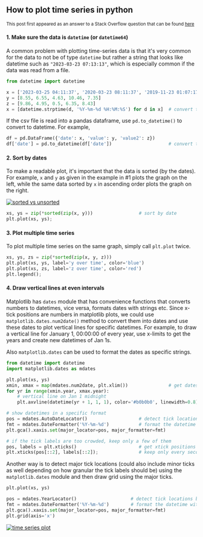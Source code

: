 ## How to plot time series in python

<sup> This post first appeared as an answer to a Stack Overflow question that can be found [here](https://stackoverflow.com/q/19079143/19123103) </sup>

#### 1. Make sure the data is `datetime` (or `datetime64`)

A common problem with plotting time-series data is that it's very common for the data to not be of type `datetime` but rather a string that looks like datetime such as `"2023-03-23 07:13:13"`, which is especially common if the data was read from a file. 

```python
from datetime import datetime

x = ['2023-03-25 04:11:37', '2020-03-23 08:11:37', '2019-11-23 01:07:17', '2024-03-25 23:17:37', '2021-03-22 16:27:37']
y = [8.55, 6.55, 4.63, 10.46, 7.35]
z = [9.86, 4.95, 0.5, 6.35, 8.43]
x = [datetime.strptime(d, '%Y-%m-%d %H:%M:%S') for d in x]  # convert to datetime
```

If the csv file is read into a pandas dataframe, use `pd.to_datetime()` to convert to datetime. For example,
```python
df = pd.DataFrame({'date': x, 'value': y, 'value2': z})
df['date'] = pd.to_datetime(df['date'])                     # convert to datetime
```

#### 2. Sort by dates

To make a readable plot, it's important that the data is sorted (by the dates). For example, `x` and `y` as given in the example in #1 plots the graph on the left, while the same data sorted by `x` in ascending order plots the graph on the right.

[![sorted vs unsorted][1]][1]

```python
xs, ys = zip(*sorted(zip(x, y)))                 # sort by date
plt.plot(xs, ys);
```

#### 3. Plot multiple time series

To plot multiple time series on the same graph, simply call `plt.plot` twice.
```python
xs, ys, zs = zip(*sorted(zip(x, y, z)))
plt.plot(xs, ys, label='y over time', color='blue')
plt.plot(xs, zs, label='z over time', color='red')
plt.legend();
```

#### 4. Draw vertical lines at even intervals

Matplotlib has `dates` module that has convenience functions that converts numbers to datetimes, vice versa, formats dates with strings etc. Since x-tick positions are numbers in matplotlib plots, we could use `matplotlib.dates.num2date()` method to convert them into dates and use these dates to plot vertical lines for specific datetimes. For example, to draw a vertical line for January 1, 00:00:00 of every year, use x-limits to get the years and create new datetimes of Jan 1s.

Also `matplotlib.dates` can be used to format the dates as specific strings.

```python
from datetime import datetime
import matplotlib.dates as mdates

plt.plot(xs, ys)
xmin, xmax = map(mdates.num2date, plt.xlim())               # get dates on x-limits as dates
for yr in range(xmin.year, xmax.year):
    # vertical line on Jan 1 midnight
    plt.axvline(datetime(yr + 1, 1, 1), color='#b0b0b0', linewidth=0.8)

# show datetimes in a specific format
pos = mdates.AutoDateLocator()                   # detect tick locations automatically
fmt = mdates.DateFormatter('%Y-%m-%d')           # format the datetime with '%Y-%m-%d
plt.gca().xaxis.set(major_locator=pos, major_formatter=fmt)

# if the tick labels are too crowded, keep only a few of them
pos, labels = plt.xticks()                       # get xtick positions and labels
plt.xticks(pos[::2], labels[::2]);               # keep only every second tick
```

Another way is to detect major tick locations (could also include minor ticks as well depending on how granular the tick labels should be) using the `matplotlib.dates` module and then draw grid using the major ticks.
```python
plt.plot(xs, ys)

pos = mdates.YearLocator()                    # detect tick locations by year
fmt = mdates.DateFormatter('%Y-%m-%d')        # format the datetime with '%Y-%m-%d
plt.gca().xaxis.set(major_locator=pos, major_formatter=fmt)
plt.grid(axis='x')
```

[![time series plot][3]][3]


  [1]: https://i.stack.imgur.com/6h7Nx.png
  [2]: https://i.stack.imgur.com/EwyoH.png
  [3]: https://i.stack.imgur.com/ZTP4u.png